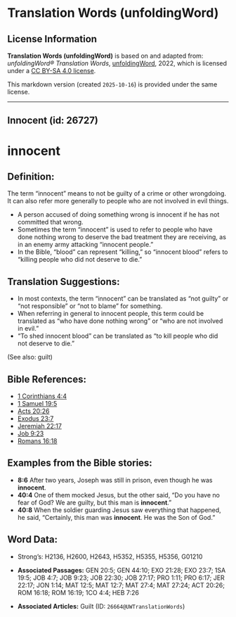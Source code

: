 # Translation Words (unfoldingWord)

## License Information

**Translation Words (unfoldingWord)** is based on and adapted from: _unfoldingWord® Translation Words_, [unfoldingWord](https://unfoldingword.org/utw), 2022, which is licensed under a [CC BY-SA 4.0 license](https://creativecommons.org/licenses/by-sa/4.0/legalcode.en).

This markdown version (created `2025-10-16`) is provided under the same license.



--------------------------------

## Innocent (id: 26727)

innocent
========

Definition:
-----------

The term “innocent” means to not be guilty of a crime or other wrongdoing. It can also refer more generally to people who are not involved in evil things.

* A person accused of doing something wrong is innocent if he has not committed that wrong.
* Sometimes the term “innocent” is used to refer to people who have done nothing wrong to deserve the bad treatment they are receiving, as in an enemy army attacking “innocent people.”
* In the Bible, “blood” can represent “killing,” so “innocent blood” refers to “killing people who did not deserve to die.”

Translation Suggestions:
------------------------

* In most contexts, the term “innocent” can be translated as “not guilty” or “not responsible” or “not to blame” for something.
* When referring in general to innocent people, this term could be translated as “who have done nothing wrong” or “who are not involved in evil.”
* “To shed innocent blood” can be translated as “to kill people who did not deserve to die.”

(See also: guilt)

Bible References:
-----------------

* [1 Corinthians 4:4](https://ref.ly/1Cor4:4)
* [1 Samuel 19:5](https://ref.ly/1Sam19:5)
* [Acts 20:26](https://ref.ly/Acts20:26)
* [Exodus 23:7](https://ref.ly/Exod23:7)
* [Jeremiah 22:17](https://ref.ly/Jer22:17)
* [Job 9:23](https://ref.ly/Job9:23)
* [Romans 16:18](https://ref.ly/Rom16:18)

Examples from the Bible stories:
--------------------------------

* **8:6** After two years, Joseph was still in prison, even though he was **innocent**.
* **40:4** One of them mocked Jesus, but the other said, “Do you have no fear of God? We are guilty, but this man is **innocent**.”
* **40:8** When the soldier guarding Jesus saw everything that happened, he said, “Certainly, this man was **innocent**. He was the Son of God.”

Word Data:
----------

* Strong’s: H2136, H2600, H2643, H5352, H5355, H5356, G01210

* **Associated Passages:** GEN 20:5; GEN 44:10; EXO 21:28; EXO 23:7; 1SA 19:5; JOB 4:7; JOB 9:23; JOB 22:30; JOB 27:17; PRO 1:11; PRO 6:17; JER 22:17; JON 1:14; MAT 12:5; MAT 12:7; MAT 27:4; MAT 27:24; ACT 20:26; ROM 16:18; ROM 16:19; 1CO 4:4; HEB 7:26
* **Associated Articles:** Guilt (ID: `26664@UWTranslationWords`)

